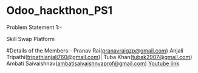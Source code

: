 # Odoo_hackthon_PS1
Problem Statement 1:-

Skill Swap Platform 

#Details of the Members:-
Pranav Rai(pranavraigzp@gmail.com)
Anjali Tripathi(tripathianjali760@gmail.com)|
Tuba Khan(tubak2907@gmail.com)
Ambati Saivaishnav(ambatisaivaishnvaprof@gmail.com)
[Youtube link](https://youtu.be/_0oVM3SS0ZQ)
